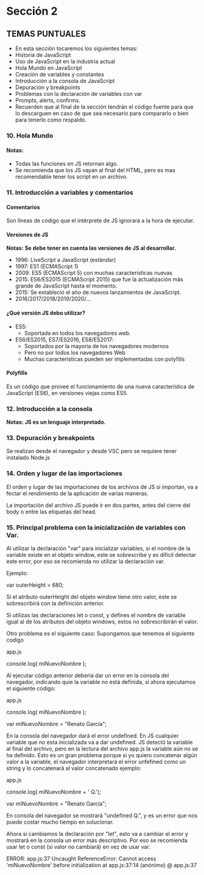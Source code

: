 # **Sección 2**

## **TEMAS PUNTUALES**

- En esta sección tocaremos los siguientes temas:
- Historia de JavaScript
- Uso de JavaScript en la industria actual
- Hola Mundo en JavaScript
- Creación de variables y constantes
- Introducción a la consola de JavaScript
- Depuración y breakpoints
- Problemas con la declaración de variables con var
- Prompts, alerts, confirms.
- Recuerden que al final de la sección tendrán el código fuente para que lo descarguen en caso de que sea necesario para compararlo o bien para tenerlo como respaldo.

### **10. Hola Mundo**

#### **Notas:**

- Todas las funciones en JS retornan algo.
- Se recomienda que los JS vayan al final del HTML, pero es mas recomendable tener los script en un archivo.

### **11. Introducción a variables y comentarios**

#### **Comentarios**

Son líneas de código que el intérprete de JS ignorará a la hora de ejecutar.

#### **Versiones de JS**

**Notas: Se debe tener en cuenta las versiones de JS al desarrollar.**

- 1996: LiveScript a JavaScript (estándar)
- 1997: ES1 (ECMAScript 1)
- 2009: ES5 (ECMAScript 5) con muchas características nuevas
- 2015: ES6/ES2015 (ECMAScript 2015) que fue la actualización más grande de JavaScript hasta el momento.
- 2015: Se estableció el año de nuevos lanzamientos de JavaScript.
- 2016/2017/2018/2019/2020/...

#### **¿Qué versión JS debo utilizar?**

- ES5:
  - Soportada en todos los navegadores web.
- ES6/ES2015, ES7/ES2016, ES8/ES2017:
  - Soportados por la mayoria de los navegadores modernos
  - Pero no por todos los navegadores Web
  - Muchas características pueden ser implementadas con polyfills

#### **Polyfills**

Es un código que provee el funcionamiento de una nueva característica de JavaScript (ES6), en versiones viejas como ES5.

### **12. Introducción a la consola**

**Notas: JS es un lenguaje interpretado.**

### **13. Depuración y breakpoints**

Se realizan desde el navegador y desde VSC pero se requiere tener instalado Node.js

### **14. Orden y lugar de las importaciones**

El orden y lugar de las importaciones de los archivos de JS si importan, va a fectar el rendimiento de la aplicación de varias maneras.

La importación del archivo JS puede ir en dos partes, antes del cierre del body o entre las etiquetas del head.

### **15. Principal problema con la inicialización de variables con Var.**

Al utilizar la declaración "var" para inicializar variables, si el nombre de la variable existe en el objeto window,  este se sobrescribe y es dificil detectar este error, por eso se recomienda no utilizar la declaración var.

Ejemplo:

var outerHeight = 680;

Si el atributo outerHeight del objeto window tiene otro valor, este se sobrescribirá con la definición anterior.

Si utilizas las declaraciones let o const, y defines el nombre de variable igual al de los atributos del objeto windows, estos no sobrescribirán el valor.

Otro problema es el siguiente caso: 
Supongamos que tenemos el siguiente codigo

app.js

console.log( miNuevoNombre );

Al ejecutar código anterior deberia dar un error en la consola del navegador, indicando quie la variable no está definida, si ahora ejecutamos el siguiente código:

app.js

console.log( miNuevoNombre ); 

var miNuevoNombre = "Renato García"; 

En la consola del navegador dará el error undefined. En JS cualquier variable que no esta inicializada va a dar undefined. JS detectó la variable al final del archivo, pero en la lectura del archivo app.js la variable aún no se ha definido. Esto es un gran problema porque si yo quiero concatenar algún valor a la variable, el navegador interpretará el error unfefined como un string y lo concatenará al valor concatenado ejemplo: 

app.js

console.log( miNuevoNombre + ' Q.'); 

var miNuevoNombre = "Renato García"; 

En consola del navegador se mostrará "undefined Q.", y es un error que nos puede costar mucho tiempo en solucionar. 

Ahora si cambiamos la declaración por "let", esto va a cambiar el error y mostrará en la consola un error más descriptivo. Por eso se recomienda usar let o const (si valor no cambiará) en vez de usar var.

ERROR:
app.js:37  Uncaught ReferenceError: Cannot access 'miNuevoNombre' before initialization
    at app.js:37:14
(anónimo) @ app.js:37








